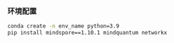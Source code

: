 ---
---

### 环境配置

```bash
conda create -n env_name python=3.9
pip install mindspore==1.10.1 mindquantum networkx
```

